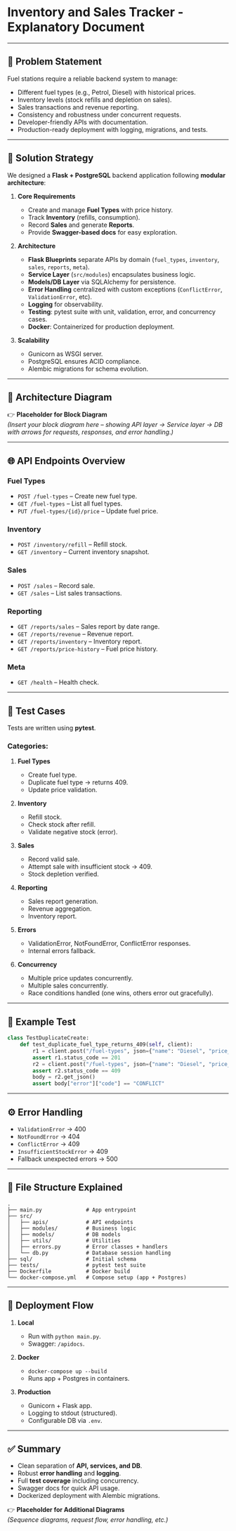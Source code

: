 # Inventory and Sales Tracker - Explanatory Document

---

## 📌 Problem Statement

Fuel stations require a reliable backend system to manage:
- Different fuel types (e.g., Petrol, Diesel) with historical prices.
- Inventory levels (stock refills and depletion on sales).
- Sales transactions and revenue reporting.
- Consistency and robustness under concurrent requests.
- Developer-friendly APIs with documentation.
- Production-ready deployment with logging, migrations, and tests.

---

## 🎯 Solution Strategy

We designed a **Flask + PostgreSQL** backend application following **modular architecture**:

1. **Core Requirements**
   - Create and manage **Fuel Types** with price history.
   - Track **Inventory** (refills, consumption).
   - Record **Sales** and generate **Reports**.
   - Provide **Swagger-based docs** for easy exploration.

2. **Architecture**
   - **Flask Blueprints** separate APIs by domain (`fuel_types`, `inventory`, `sales`, `reports`, `meta`).
   - **Service Layer** (`src/modules`) encapsulates business logic.
   - **Models/DB Layer** via SQLAlchemy for persistence.
   - **Error Handling** centralized with custom exceptions (`ConflictError`, `ValidationError`, etc).
   - **Logging** for observability.
   - **Testing**: pytest suite with unit, validation, error, and concurrency cases.
   - **Docker**: Containerized for production deployment.

3. **Scalability**
   - Gunicorn as WSGI server.
   - PostgreSQL ensures ACID compliance.
   - Alembic migrations for schema evolution.

---

## 🧩 Architecture Diagram

👉 **Placeholder for Block Diagram**  
*(Insert your block diagram here – showing API layer → Service layer → DB with arrows for requests, responses, and error handling.)*

---

## 🌐 API Endpoints Overview

### Fuel Types
- `POST /fuel-types` – Create new fuel type.
- `GET /fuel-types` – List all fuel types.
- `PUT /fuel-types/{id}/price` – Update fuel price.

### Inventory
- `POST /inventory/refill` – Refill stock.
- `GET /inventory` – Current inventory snapshot.

### Sales
- `POST /sales` – Record sale.
- `GET /sales` – List sales transactions.

### Reporting
- `GET /reports/sales` – Sales report by date range.
- `GET /reports/revenue` – Revenue report.
- `GET /reports/inventory` – Inventory report.
- `GET /reports/price-history` – Fuel price history.

### Meta
- `GET /health` – Health check.

---

## 🧪 Test Cases

Tests are written using **pytest**.

### Categories:
1. **Fuel Types**
   - Create fuel type.
   - Duplicate fuel type → returns 409.
   - Update price validation.

2. **Inventory**
   - Refill stock.
   - Check stock after refill.
   - Validate negative stock (error).

3. **Sales**
   - Record valid sale.
   - Attempt sale with insufficient stock → 409.
   - Stock depletion verified.

4. **Reporting**
   - Sales report generation.
   - Revenue aggregation.
   - Inventory report.

5. **Errors**
   - ValidationError, NotFoundError, ConflictError responses.
   - Internal errors fallback.

6. **Concurrency**
   - Multiple price updates concurrently.
   - Multiple sales concurrently.
   - Race conditions handled (one wins, others error out gracefully).

---

## 📝 Example Test

```python
class TestDuplicateCreate:
    def test_duplicate_fuel_type_returns_409(self, client):
        r1 = client.post("/fuel-types", json={"name": "Diesel", "price_per_litre": "90.000", "initial_stock_litres":"0.000"})
        assert r1.status_code == 201
        r2 = client.post("/fuel-types", json={"name": "Diesel", "price_per_litre": "95.000", "initial_stock_litres":"100.000"})
        assert r2.status_code == 409
        body = r2.get_json()
        assert body["error"]["code"] == "CONFLICT"
```

---

## ⚙️ Error Handling

- `ValidationError` → 400
- `NotFoundError` → 404
- `ConflictError` → 409
- `InsufficientStockError` → 409
- Fallback unexpected errors → 500

---

## 📂 File Structure Explained

```
.
├── main.py              # App entrypoint
├── src/
│   ├── apis/            # API endpoints
│   ├── modules/         # Business logic
│   ├── models/          # DB models
│   ├── utils/           # Utilities
│   ├── errors.py        # Error classes + handlers
│   └── db.py            # Database session handling
├── sql/                 # Initial schema
├── tests/               # pytest test suite
├── Dockerfile           # Docker build
└── docker-compose.yml   # Compose setup (app + Postgres)
```

---

## 🚀 Deployment Flow

1. **Local**
   - Run with `python main.py`.
   - Swagger: `/apidocs`.

2. **Docker**
   - `docker-compose up --build`
   - Runs app + Postgres in containers.

3. **Production**
   - Gunicorn + Flask app.
   - Logging to stdout (structured).
   - Configurable DB via `.env`.

---

## ✅ Summary

- Clean separation of **API, services, and DB**.
- Robust **error handling** and **logging**.
- Full **test coverage** including concurrency.
- Swagger docs for quick API usage.
- Dockerized deployment with Alembic migrations.

👉 **Placeholder for Additional Diagrams**  
*(Sequence diagrams, request flow, error handling, etc.)*
